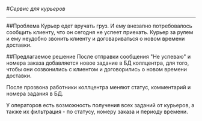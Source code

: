 
#*Сервис для курьеров*
___
##Проблема
Курьер едет вручать груз. И ему внезапно потребовалось сообщить клиенту, что он
сегодня не успеет приехать. Курьер за рулем и ему неудобно звонить клиенту и
договариваться о новом времени доставки.

##Предлагаемое решение
После отправки сообщения "Не успеваю" и номера заказа добавляется новое задание в БД коллцентра, для того, чтобы они созвонились с клиентом и договорились о новом времени доставки.

После прозвона работники коллцентра меняют статус, комментарий и номера задания в БД.

У операторов есть возможность получения всех заданий от курьеров, а также их фильтрация - по статусу, номеру заказа и периоду времени.

